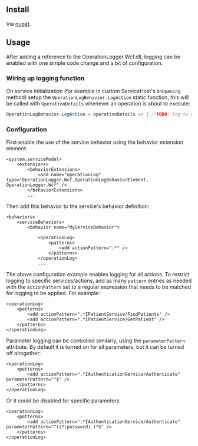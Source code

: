 ## Install

Via [nuget](https://www.nuget.org/packages/OperationLogger.Wcf).

## Usage
After adding a reference to the OperationLogger.Wcf.dll, logging can be enabled with one simple code change and a bit of configuration.

### Wiring up logging function
On service initialization (for example in custom ServiceHost's `OnOpening` method) setup the `OperationLogBehavior.LogAction` static function, this will be called with `OperationDetails` whenever an operation is about to execute:

```csharp
OperationLogBehavior.LogAction = operationDetails => { /*TODO: log to db/file/whatever*/ }
```

### Configuration
First enable the use of the service behavior using the behavior extension element:

```
<system.serviceModel>
    <extensions>
        <behaviorExtensions>
            <add name="operationLog" type="OperationLogger.Wcf.OperationLogBehaviorElement, OperationLogger.Wcf" />
        </behaviorExtensions>
        ...
```

Then add this behavior to the service's behavior definition:

```
<behaviors>
    <serviceBehaviors>
        <behavior name="MyServiceBehavior">
          
            <operationLog>
                <patterns>
                    <add actionPattern=".*" />
                </patterns>
            </operationLog>
            ...
```

The above configuration example enables logging for all actions. To restrict logging to specific services/actions, add as many `pattern` entries as needed with the `actionPattern` set to a regular expression that needs to be matched for logging to be applied. For example:

```
<operationLog>
    <patterns>
        <add actionPattern=".*IPatientService/FindPatients" />
        <add actionPattern=".*IPatientService/GetPatient" />
    </patterns>
</operationLog>
```

Parameter logging can be controlled similarly, using the `parameterPattern` attribute. By default it is turned on for all parameters, but it can be turned off altogether:

```
<operationLog>
    <patterns>
        <add actionPattern=".*IAuthenticationService/Authenticate" parameterPattern="^$" />
    </patterns>
</operationLog>
```

Or it could be disabled for specific parameters:

```
<operationLog>
    <patterns>
        <add actionPattern=".*IAuthenticationService/Authenticate" parameterPattern="^((?!password).)*$" />
    </patterns>
</operationLog>
```

